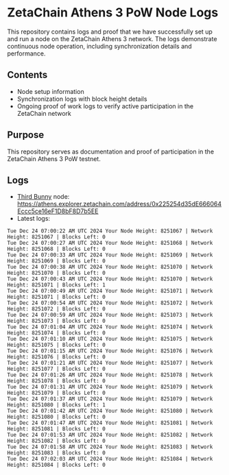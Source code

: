 # ZetaChain Athens 3 PoW Node Logs
This repository contains logs and proof that we have successfully set up and run a node on the ZetaChain Athens 3 network. The logs demonstrate continuous node operation, including synchronization details and performance.

## Contents
- Node setup information
- Synchronization logs with block height details
- Ongoing proof of work logs to verify active participation in the ZetaChain network

## Purpose
This repository serves as documentation and proof of participation in the ZetaChain Athens 3 PoW testnet.

## Logs

- [Third Bunny](https://thirdbunny.xyz/) node: https://athens.explorer.zetachain.com/address/0x225254d35dE666064Eccc5ce16eF1D8bF8D7b5EE
- Latest logs:
```
Tue Dec 24 07:00:22 AM UTC 2024 Your Node Height: 8251067 | Network Height: 8251067 | Blocks Left: 0
Tue Dec 24 07:00:27 AM UTC 2024 Your Node Height: 8251068 | Network Height: 8251068 | Blocks Left: 0
Tue Dec 24 07:00:33 AM UTC 2024 Your Node Height: 8251069 | Network Height: 8251069 | Blocks Left: 0
Tue Dec 24 07:00:38 AM UTC 2024 Your Node Height: 8251070 | Network Height: 8251070 | Blocks Left: 0
Tue Dec 24 07:00:43 AM UTC 2024 Your Node Height: 8251070 | Network Height: 8251071 | Blocks Left: 1
Tue Dec 24 07:00:49 AM UTC 2024 Your Node Height: 8251071 | Network Height: 8251071 | Blocks Left: 0
Tue Dec 24 07:00:54 AM UTC 2024 Your Node Height: 8251072 | Network Height: 8251072 | Blocks Left: 0
Tue Dec 24 07:00:59 AM UTC 2024 Your Node Height: 8251073 | Network Height: 8251073 | Blocks Left: 0
Tue Dec 24 07:01:04 AM UTC 2024 Your Node Height: 8251074 | Network Height: 8251074 | Blocks Left: 0
Tue Dec 24 07:01:10 AM UTC 2024 Your Node Height: 8251075 | Network Height: 8251075 | Blocks Left: 0
Tue Dec 24 07:01:15 AM UTC 2024 Your Node Height: 8251076 | Network Height: 8251076 | Blocks Left: 0
Tue Dec 24 07:01:21 AM UTC 2024 Your Node Height: 8251077 | Network Height: 8251077 | Blocks Left: 0
Tue Dec 24 07:01:26 AM UTC 2024 Your Node Height: 8251078 | Network Height: 8251078 | Blocks Left: 0
Tue Dec 24 07:01:31 AM UTC 2024 Your Node Height: 8251079 | Network Height: 8251079 | Blocks Left: 0
Tue Dec 24 07:01:37 AM UTC 2024 Your Node Height: 8251079 | Network Height: 8251080 | Blocks Left: 1
Tue Dec 24 07:01:42 AM UTC 2024 Your Node Height: 8251080 | Network Height: 8251080 | Blocks Left: 0
Tue Dec 24 07:01:47 AM UTC 2024 Your Node Height: 8251081 | Network Height: 8251081 | Blocks Left: 0
Tue Dec 24 07:01:53 AM UTC 2024 Your Node Height: 8251082 | Network Height: 8251082 | Blocks Left: 0
Tue Dec 24 07:01:58 AM UTC 2024 Your Node Height: 8251083 | Network Height: 8251083 | Blocks Left: 0
Tue Dec 24 07:02:03 AM UTC 2024 Your Node Height: 8251084 | Network Height: 8251084 | Blocks Left: 0
```
